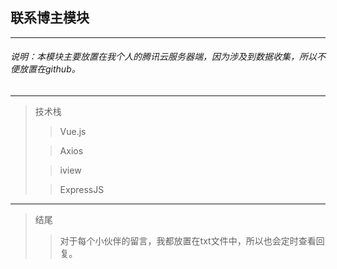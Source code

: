 ## 联系博主模块

----------------------------------------
###### 说明：本模块主要放置在我个人的腾讯云服务器端，因为涉及到数据收集，所以不便放置在github。

------------------------------------------------
>技术栈
>>Vue.js
>
>>Axios
>
>>iview
>
>>ExpressJS

-------------------------------------------------
>结尾
>>对于每个小伙伴的留言，我都放置在txt文件中，所以也会定时查看回复。